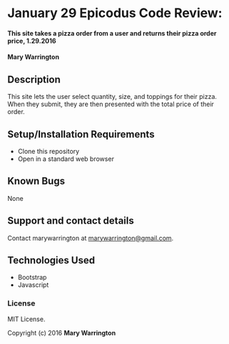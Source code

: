 # January 29 Epicodus Code Review:

#### This site takes a pizza order from a user and returns their pizza order price, 1.29.2016

#### Mary Warrington

## Description

This site lets the user select quantity, size, and toppings for their pizza. When they submit, they are then presented with the total price of their order.

## Setup/Installation Requirements

* Clone this repository
* Open in a standard web browser

## Known Bugs

None

## Support and contact details

Contact marywarrington at marywarrington@gmail.com.

## Technologies Used

* Bootstrap
* Javascript

### License
MIT License.

Copyright (c) 2016 **Mary Warrington**
